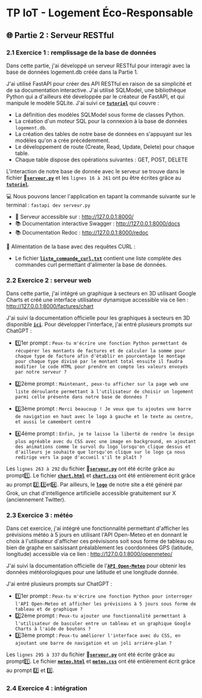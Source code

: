 # TP IoT - Logement Éco-Responsable

## 🌐 Partie 2 : Serveur RESTful
### 2.1 Exercice 1 : remplissage de la base de données
Dans cette partie, j'ai développé un serveur RESTful pour interagir avec la base de données logement.db créée dans la Partie 1.

J'ai utilisé FastAPI pour créer des API RESTful en raison de sa simplicité et de sa documentation interactive.
J'ai utilisé SQLModel, une bibliothèque Python qui a d'ailleurs été développée par le créateur de FastAPI, et qui manipule le modèle SQLite.
J'ai suivi ce **[`tutoriel`](https://fastapi.tiangolo.com/tutorial/sql-databases/)** qui couvre :
- La définition des modèles SQLModel sous forme de classes Python.
- La création d'un moteur SQL pour la connexion à la base de données ```logement.db```.
- La création des tables de notre base de données en s'appuyant sur les modèles qu'on a crée précédemment. 
- Le développement de route (Create, Read, Update, Delete) pour chaque table.
- Chaque table dispose des opérations suivantes : GET, POST, DELETE

L'interaction de notre base de donnée avec le serveur se trouve dans le fichier **🐍[`serveur.py`](https://github.com/AyoubLADJICI/Logement-eco-responsable/blob/main/serveur.py)** et les ```lignes 16 à 261``` ont pu être écrites grâce au **[`tutoriel`](https://fastapi.tiangolo.com/tutorial/sql-databases/)**.

💻 Nous pouvons lancer l'application en tapant la commande suivante sur le terminal : ```fastapi dev serveur.py```
- 🚀 Serveur accessible sur : http://127.0.0.1:8000/
- 📚 Documentation interactive Swagger : http://127.0.0.1:8000/docs
- 📚 Documentation Redoc : http://127.0.0.1:8000/redoc

📄 Alimentation de la base avec des requêtes CURL :
- Le fichier **[`liste_commande_curl.txt`](https://github.com/AyoubLADJICI/Logement-eco-responsable/blob/main/liste_commande_curl.txt)** contient une liste complète des commandes curl permettant d'alimenter la base de données.

### 2.2 Exercice 2 : serveur web
Dans cette partie, j'ai intégré un graphique à secteurs en 3D utilisant Google Charts et créé une interface utilisateur dynamique accessible via ce lien : http://127.0.0.1:8000/factures/chart

J'ai suivi la documentation officielle pour les graphiques à secteurs en 3D disponible **[`ici`](https://developers-dot-devsite-v2-prod.appspot.com/chart/interactive/docs/gallery/piechart)**.
Pour développer l'interface, j'ai entré plusieurs prompts sur ChatGPT :

- 1️⃣1er prompt : ```Peux-tu m'écrire une fonction Python permettant de récupérer les montants de factures et de calculer la somme pour chaque type de facture afin d'établir en pourcentage le montage pour chaque type divisé par le montant total ensuite il faudra modifier le code HTML pour prendre en compte les valeurs envoyés par notre serveur ? ```

- 2️⃣2ème prompt : ```Maintenant, peux-tu afficher sur la page web une liste déroulante permettant à l'utilisateur de choisir un logement parmi celle présente dans notre base de données ? ```

- 3️⃣3ème prompt : ```Merci beaucoup ! Je veux que tu ajoutes une barre de navigation en haut avec le logo à gauche et le texte au centre, et aussi le camembert centré```

- 4️⃣4ème prompt : ```Enfin, je te laisse la liberté de rendre le design plus agréable avec du CSS avec une image en background, en ajoutant des animations comme le survol du logo lorsqu'on clique dessus et d'ailleurs je souhaite que lorsqu'on clique sur le logo ça nous redirige vers la page d'accueil s'il te plaît ?```

Les ```lignes 263 à 292``` du fichier **🐍[`serveur.py`](https://github.com/AyoubLADJICI/Logement-eco-responsable/blob/main/serveur.py)** ont été écrite grâce au prompt1️⃣. Le fichier **[`chart.html`](https://github.com/AyoubLADJICI/Logement-eco-responsable/blob/main/templates/chart.html)** et **[`chart.css`](https://github.com/AyoubLADJICI/Logement-eco-responsable/blob/main/static/css/chart.css)** ont été entièrement écrit grâce au prompt 2️⃣,3️⃣et4️⃣. Par ailleurs, le **[`logo`](https://github.com/AyoubLADJICI/Logement-eco-responsable/blob/main/static/images/logo.png)** de notre site a été généré par Grok, un chat d'intelligence artificielle accessible gratuitement sur X (anciennement Twitter).

### 2.3 Exercice 3 : météo
Dans cet exercice, j'ai intégré une fonctionnalité permettant d'afficher les prévisions météo à 5 jours en utilisant l'API Open-Meteo et en donnant le choix à l'utilisateur d'afficher ces prévisisons soit sous forme de tableau ou bien de graphe en saisissant préalablement les coordonnées GPS (latitude, longitude) accessible via ce lien : http://127.0.0.1:8000/openmeteo/

J'ai suivi la documentation officielle de l'**[`API Open-Meteo`](https://open-meteo.com/en/docs)** pour obtenir les données météorologiques pour une latitude et une longitude donnée.  

J'ai entré plusieurs prompts sur ChatGPT : 

- 1️⃣1er prompt  : ```Peux-tu m'écrire une fonction Python pour interroger l'API Open-Meteo et afficher les prévisions à 5 jours sous forme de tableau et de graphique ? ```
- 2️⃣2ème prompt : ```Peux-tu ajouter une fonctionnalité permettant à l'utilisateur de basculer entre un tableau et un graphique Google Charts à l'aide de boutons ? ```
- 3️⃣3ème prompt : ```Peux-tu améliorer l'interface avec du CSS, en ajoutant une barre de navigation et un joli arrière-plan ? ```

Les ```lignes 295 à 337``` du fichier **🐍[`serveur.py`](https://github.com/AyoubLADJICI/Logement-eco-responsable/blob/main/serveur.py)** ont été écrite grâce au prompt1️⃣. Le fichier **[`meteo.html`](https://github.com/AyoubLADJICI/Logement-eco-responsable/blob/main/templates/meteo.html)** et **[`meteo.css`](https://github.com/AyoubLADJICI/Logement-eco-responsable/blob/main/static/css/meteo.css)** ont été entièrement écrit grâce au prompt 2️⃣ et 3️⃣.

### 2.4 Exercice 4 : intégration



 
